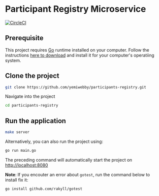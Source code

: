 # Participant Registry Microservice

[![CircleCI](https://circleci.com/gh/yemiwebby/participants-registry.svg?style=svg)](https://circleci.com/gh/yemiwebby/participants-registry)

## Prerequisite

This project requires [Go](https://go.dev/) runtime installed on your computer. Follow the instructions [here to download](https://go.dev/doc/install) and install it for your computer's operatiing system.

## Clone the project

```bash
git clone https://github.com/yemiwebby/participants-registry.git
```

Navigate into the project

```bash
cd participants-registry
```

## Run the application

```bash
make server
```

Alternatively, you can also run the project using:

```bash
go run main.go
```

The preceding command will automatically start the project on [http://localhost:8080](http://localhost:8080)

**Note**: If you encouter an error about `gotest`, run the command below to install fix it:

```bash
go install github.com/rakyll/gotest
```
